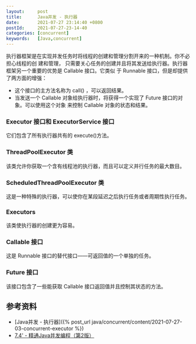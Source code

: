 ```yaml
---
layout:     post
title:      Java并发 - 执行器
date:       2021-07-27 23:14:40 +0800
postId:     2021-07-27-23-14-40
categories: [concurrent]
keywords:   [Java,concurrent]
---
```


执行器框架是在实现并发任务时将线程的创建和管理分割开来的一种机制。你不必担心线程的创 建和管理，
只需要关心任务的创建并且将其发送给执行器。执行器框架另一个重要的优势是 Callable 接口。它类似
于 Runnable 接口，但是却提供了两方面的增强：
* 这个接口的主方法名称为 call() ，可以返回结果。
* 当发送一个 Callable 对象给执行器时，将获得一个实现了 Future 接口的对象。可以使用这个对象
  来控制 Callable 对象的状态和结果。

### Executor 接口和 ExecutorService 接口
它们包含了所有执行器共有的 execute()方法。

### ThreadPoolExecutor 类
该类允许你获取一个含有线程池的执行器，而且可以定义并行任务的最大数目。

### ScheduledThreadPoolExecutor 类
这是一种特殊的执行器，可以使你在某段延迟之后执行任务或者周期性执行任务。

### Executors
该类使执行器的创建更为容易。

### Callable 接口
这是 Runnable 接口的替代接口——可返回值的一个单独的任务。

### Future 接口
该接口包含了一些能获取 Callable 接口返回值并且控制其状态的方法。

## 参考资料

* [Java并发 - 执行器]({% post_url java/concurrent/content/2021-07-27-03-concurrent-executor %})
* [7.4' - 精通Java并发编程（第2版）](https://book.douban.com/subject/30327401/)
